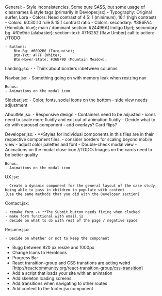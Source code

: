 <!-- General Notes on Project: -->

General:
    - Style inconsistencies.  Some pure SASS, but some usage of classnames & style tags (primarily in Devloper.jsx)
    - Typography: Original surfer, Lora
    - Colors: Need contrast of 4.5: 1 (minimum), 16:1 (high contrast)
    - Colors: 60:30:10 rule & 15:1 contrast ratio
    - Colors: secondary: #386FA4 (Honolulu blue); 
        main / dominant section: #24496A( Indigo Dye);
        secondary bg: #f0e9dc (alabaster); 
        section-text: #716252 (Raw Umber)
        call to action: 
    //TODO: <!-- Place colors in the global scope -->
    <!-- TODO: CSS Transition Makes the scroll transition on mobile views malfunction -->

    - Buttons: 
        Btn-Bg: #60D2B6 (Turquoise); 
        Btn-Txt: #FFF (White); 
        Btn-Hover-State: #36BF9D (Mountain Meadow);
<!--TODO: Something going on with parent level container not containg all children..  IT's NOT the nav components  -->

Landing.jsx:
    - <!-- TODO: Double check the responsive design -->
    - Think about borders inbetween columns

Navbar.jsx:
    - <!-- TODO:  --> Something going on with memory leak when resizing nav

    Bonus:
    - Animations on the modal icon

Sidebar.jsx:
    - <!-- TODO: --> Color, fonts, social icons on the bottom
    - side view needs adjustment

AboutMe.jsx:
    <!-- TODO: -->
    - Responsive design
    - Containers need to be adjusted
    - icons need to scale more fluidly and exit out of animation fluidly
    - Decide what to do with carousel component - add overlays? Card flips?

Developer.jsx: <!-- TODO: -->
    <!-- TODO: Responsiveness for the entire container.  I set max height on the cards, but for specific breakpoints, need to adjust -->
    - **Styles for individual components in this files are in their respective component files.
    - consider borders for scaling beyond mobile view
    - adjust color palettes and font
    - Double-check modal view
     - Animations on the modal close icon
     //TODO: Images on the cards need to be better quality

    Bonus:
    - Animations on the modal icon

UX.jsx: <!-- TODO: -->

<!-- TODO: Responsiveness for the entire container.  I set max height on the cards, but for specific breakpoints, need to adjust -->

    - Create a dynamic component for the general layout of the case study, being able to pass in children to populate with content
    (Use the same methods that you did with the Developer section)



Contact.jsx: <!-- TODO: -->

    - remake form -> **The Submit button needs fixing when clocked
    - make form functional with email.js
    - decide on what to do with rest of the page / negative space

Resume.jsx: <!-- TODO: -->

    - Decide on whether or not to keep the component

<!-- TODO: -->
- Bugg between 820 px resize and 1000px
- Change Icons to HeroIcons
- Progress Bar
- React transition-group and CSS transtions are acting weird [http://reactcommunity.org/react-transition-group/css-transition]
- Add a script that loads your site with an animation
- Add skeleton loading screens
- Add transitions when navigating to other routes
- Add content to the footer.jsx component
